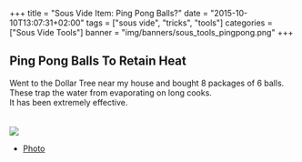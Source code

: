 +++
title = "Sous Vide Item: Ping Pong Balls?"
date = "2015-10-10T13:07:31+02:00"
tags = ["sous vide", "tricks", "tools"]
categories = ["Sous Vide Tools"]
banner = "img/banners/sous_tools_pingpong.png"
+++

## Ping Pong Balls To Retain Heat

Went to the Dollar Tree near my house and bought 8 packages of 6 balls.  
These trap the water from evaporating on long cooks.  
It has been extremely effective.  
<br>
<br>
![](/cook/img/banners/sous_tools_pingpong.png)
<br>
* [Photo](https://goo.gl/photos/ekruZLH7MNbTUniB9)
